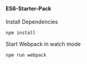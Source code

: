 #### ES6-Starter-Pack

Install Dependencies

    npm install

Start Webpack in watch mode

    npm run webpack

